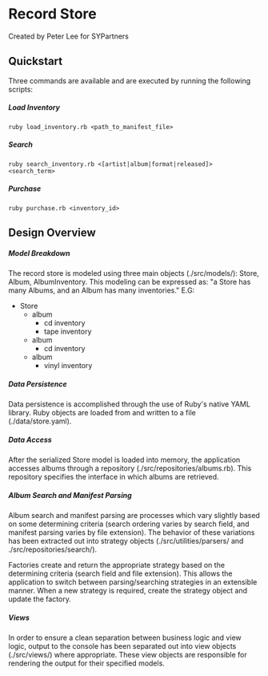 # Record Store
Created by Peter Lee for SYPartners

## Quickstart
Three commands are available and are executed by running the following scripts:

##### Load Inventory
```ruby load_inventory.rb <path_to_manifest_file>```

##### Search
```ruby search_inventory.rb <[artist|album|format|released]> <search_term>```

##### Purchase
```ruby purchase.rb <inventory_id>```

## Design Overview

##### Model Breakdown
The record store is modeled using three main objects (./src/models/): Store, Album, AlbumInventory.  This modeling can be expressed as: "a Store has many Albums, and an Album has many inventories."  E.G:

* Store
  * album
    * cd inventory
    * tape inventory
  * album
    * cd inventory
  * album
    * vinyl inventory

##### Data Persistence
Data persistence is accomplished through the use of Ruby's native YAML library.  Ruby objects are loaded from and written to a file (./data/store.yaml).

##### Data Access
After the serialized Store model is loaded into memory, the application accesses albums through a repository (./src/repositories/albums.rb).  This repository specifies the interface in which albums are retrieved.

##### Album Search and Manifest Parsing
Album search and manifest parsing are processes which vary slightly based on some determining criteria (search ordering varies by search field, and manifest parsing varies by file extension).  The behavior of these variations has been extracted out into strategy objects (./src/utilities/parsers/ and ./src/repositories/search/).

Factories create and return the appropriate strategy based on the determining criteria (search field and file extension). This allows the application to switch between parsing/searching strategies in an extensible manner.  When a new strategy is required, create the strategy object and update the factory.

##### Views
In order to ensure a clean separation between business logic and view logic, output to the console has been separated out into view objects (./src/views/) where appropriate.  These view objects are responsible for rendering the output for their specified models.
